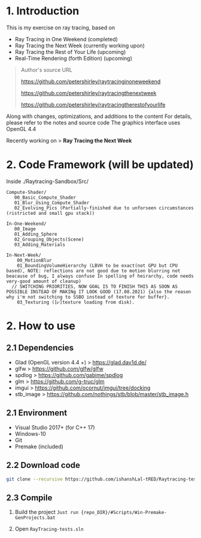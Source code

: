 ﻿# 1. Introduction

This is my exercise on ray tracing, based on

- Ray Tracing in One Weekend (completed)
- Ray Tracing the Next Week (currently working upon)
- Ray Tracing the Rest of Your Life (upcoming)
- Real-Time Rendering (forth Edition) (upcoming)

> Author's source URL
>
> https://github.com/petershirley/raytracinginoneweekend
> 
> https://github.com/petershirley/raytracingthenextweek
> 
> https://github.com/petershirley/raytracingtherestofyourlife

Along with changes, optimizations, and additions to the content
For details, please refer to the notes and source code
The graphics interface uses OpenGL 4.4

Recently working on > **Ray Tracing the Next Week**

# 2. Code Framework (will be updated)

Inside ./Raytracing-Sandbox/Src/
```
Compute-Shader/
   00_Basic_Compute_Shader
   01_Blur_Using_Compute_Shader
   02_Evolving_Pics (Partially-finished due to unforseen circumstances (ristricted and small gpu stack))

In-One-Weekend/
   00_Image
   01_Adding_Sphere
   02_Grouping_Objects(Scene)
   03_Adding_Materials

In-Next-Week/
	00_MotionBlur
	01_BoundingVolumeHierarchy (LBVH to be exact(not GPU but CPU based), NOTE: reflections are not good due to motion blurring not beacause of bug, I always confuse In spelling of heirarchy, code needs very-good amount of cleanup)
  // SWITCHING PRIORITIES, NOW GOAL IS TO FINISH THIS AS SOON AS POSSIBLE INSTEAD OF MAKINg IT LOOK GOOD (17.08.2021) {also the reason why i'm not switching to SSBO instead of texture for buffer}. 
    03_Texturing ([⩗]texture loading from disk).
```

# 2. How to use

## 2.1 Dependencies

- Glad (OpenGL version 4.4 +) > https://glad.dav1d.de/
- glfw > https://github.com/glfw/glfw
- spdlog > https://github.com/gabime/spdlog
- glm > https://github.com/g-truc/glm
- imgui > https://github.com/ocornut/imgui/tree/docking
- stb_image > https://github.com/nothings/stb/blob/master/stb_image.h

## 2.1 Environment

- Visual Studio 2017+ (for C++ 17)
- Windows-10
- Git
- Premake (included)

## 2.2 Download code

```bash
git clone --recursive https://github.com/ishanshLal-tRED/Raytracing-tests
```

## 2.3 Compile

1. Build the project
`Just run {repo_DIR}/#Scripts/Win-Premake-GenProjects.bat`

2. Open `RayTracing-tests.sln`